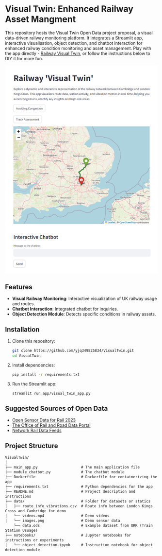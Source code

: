 # Visual Twin: Enhanced Railway Asset Mangment

This repository hosts the Visual Twin Open Data project proposal, a visual data-driven railway monitoring platform. It integrates a Streamlit app, interactive visualisation, object detection, and chatbot interaction for enhanced railway condition monitoring and asset management.
Play with the app directly - [Railway Visual Twin](https://railway-visual-twin-open-data.streamlit.app/), or follow the instructions below to DIY it for more fun. 

![App Screenshot](data/app_1.0.png)

## Features
- **Visual Railway Monitoring**: Interactive visualization of UK railway usage and routes.
- **Chatbot Interaction**: Integrated chatbot for inquiries.
- **Object Detection Module**: Detects specific conditions in railway assets.

## Installation
1. Clone this repository:
   ```bash
   git clone https://github.com/yjq349825834/VisualTwin.git
   cd VisualTwin

2. Install dependencies:
   ```bash
   pip install -r requirements.txt

3. Run the Streamlit app:
   ```bash
   streamlit run app/visual_twin_app.py

## Suggested Sources of Open Data
- [Open Sensor Data for Rail 2023](https://data.fid-move.de/dataset/osdar23) 
- [The Office of Rail and Road Data Portal](http://dataportal.orr.gov.uk/)
- [Network Rail Data Feeds](https://datafeeds.networkrail.co.uk/)


## Project Structure
```plaintext
VisualTwin/
│
├── main_app.py                    # The main application file
├── module_chatbot.py              # The chatbot module
├── Dockerfile                     # Dockerfile for containerizing the app
├── requirements.txt               # Python dependencies for the app
├── README.md                      # Project description and instructions
├── data/                          # Folder for datasets or statics
│   ├── route_info_vibrations.csv  # Route info between London Kings Cross and Cambridge for demo
│   └── videos.mp4                 # Demo videos
│   └── images.png                 # Demo sensor data
    └── data.ods                   # Example dataset from ORR (Train Station Usuage)
├── notebooks/                     # Jupyter notebooks for instructions or experiments
│   └── object_detection.ipynb     # Instruction notebook for object detection module
